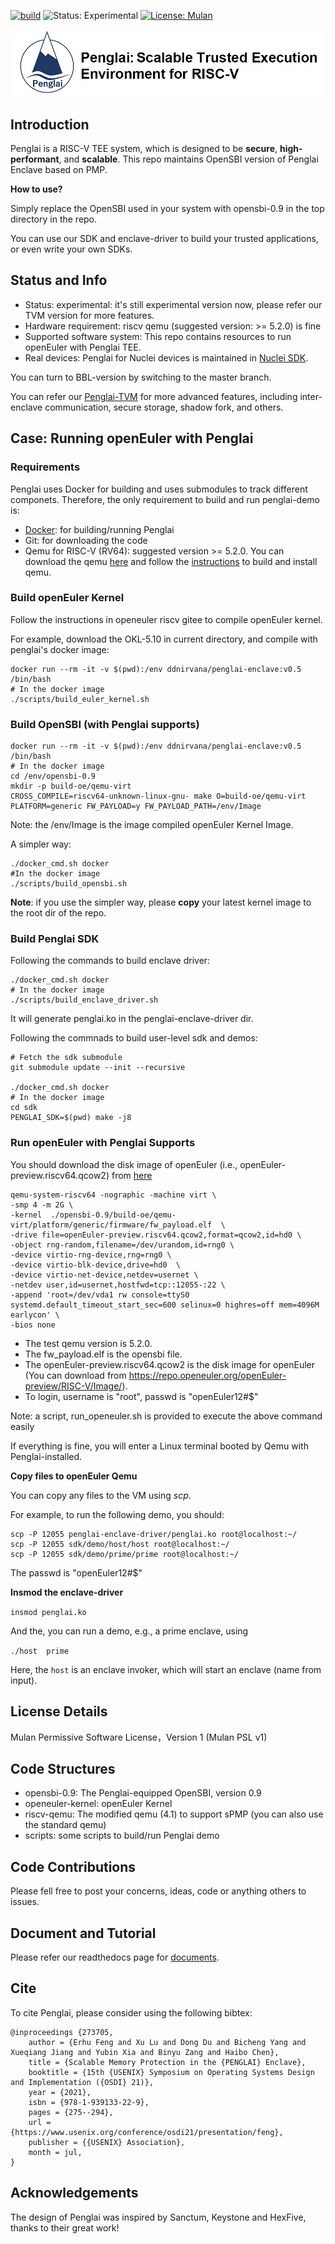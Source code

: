 [![build](https://github.com/Penglai-Enclave/Penglai-Enclave-sPMP/actions/workflows/build.yml/badge.svg)](https://github.com/Penglai-Enclave/Penglai-Enclave-sPMP/actions/workflows/build.yml)
![Status: Experimental](https://img.shields.io/badge/Version-Experimental-green.svg)
[![License: Mulan](https://img.shields.io/badge/license-Mulan-brightgreen.svg)](https://license.coscl.org.cn/MulanPSL)


![Penglai Header](docs/images/penglai_hdr.jpg)



## Introduction

Penglai is a RISC-V TEE system, which is designed to be **secure**, **high-performant**, and **scalable**.
This repo maintains OpenSBI version of Penglai Enclave based on PMP.

**How to use?**

Simply replace the OpenSBI used in your system with opensbi-0.9 in the top directory in the repo.

You can use our SDK and enclave-driver to build your trusted applications, or even write your own SDKs.

## Status and Info

- Status: experimental: it's still experimental version now, please refer our TVM version for more features.
- Hardware requirement: riscv qemu (suggested version: >= 5.2.0) is fine
- Supported software system: This repo contains resources to run openEuler with Penglai TEE.
- Real devices: Penglai for Nuclei devices is maintained in [Nuclei SDK](https://github.com/Nuclei-Software/nuclei-linux-sdk/tree/dev_flash_penglai_spmp).

You can turn to BBL-version by switching to the master branch.

You can refer our [Penglai-TVM](https://github.com/Penglai-Enclave/Penglai-Enclave-TVM) for more advanced features, including inter-enclave communication, secure storage, shadow fork, and others.

## Case: Running openEuler with Penglai

### Requirements

Penglai uses Docker for building and uses submodules to track different componets.
Therefore, the only requirement to build and run penglai-demo is:

- [Docker](https://docs.docker.com): for building/running Penglai
- Git: for downloading the code
- Qemu for RISC-V (RV64): suggested version >= 5.2.0. You can download the qemu [here](https://www.qemu.org/) and follow the [instructions](https://wiki.qemu.org/Documentation/Platforms/RISCV) to build and install qemu.

### Build openEuler Kernel

Follow the instructions in openeuler riscv gitee to compile openEuler kernel.

For example, download the OKL-5.10 in current directory, and compile with penglai's docker image:

	docker run --rm -it -v $(pwd):/env ddnirvana/penglai-enclave:v0.5 /bin/bash
	# In the docker image
	./scripts/build_euler_kernel.sh

### Build OpenSBI (with Penglai supports)

	docker run --rm -it -v $(pwd):/env ddnirvana/penglai-enclave:v0.5 /bin/bash
	# In the docker image
	cd /env/opensbi-0.9
	mkdir -p build-oe/qemu-virt
	CROSS_COMPILE=riscv64-unknown-linux-gnu- make O=build-oe/qemu-virt PLATFORM=generic FW_PAYLOAD=y FW_PAYLOAD_PATH=/env/Image

Note: the /env/Image is the image compiled openEuler Kernel Image.

A simpler way:

	./docker_cmd.sh docker
	#In the docker image
	./scripts/build_opensbi.sh

**Note**: if you use the simpler way, please **copy** your latest kernel image to the root dir of the repo.

### Build Penglai SDK

Following the commands to build enclave driver:

	./docker_cmd.sh docker
	# In the docker image
	./scripts/build_enclave_driver.sh

It will generate penglai.ko in the penglai-enclave-driver dir.

Following the commnads to build user-level sdk and demos:

	# Fetch the sdk submodule
	git submodule update --init --recursive

	./docker_cmd.sh docker
	# In the docker image
	cd sdk
	PENGLAI_SDK=$(pwd) make -j8

### Run openEuler with Penglai Supports

You should download the disk image of openEuler (i.e., openEuler-preview.riscv64.qcow2) from [here](https://repo.openeuler.org/openEuler-preview/RISC-V/Image/)

	qemu-system-riscv64 -nographic -machine virt \
	-smp 4 -m 2G \
	-kernel  ./opensbi-0.9/build-oe/qemu-virt/platform/generic/firmware/fw_payload.elf  \
	-drive file=openEuler-preview.riscv64.qcow2,format=qcow2,id=hd0 \
	-object rng-random,filename=/dev/urandom,id=rng0 \
	-device virtio-rng-device,rng=rng0 \
	-device virtio-blk-device,drive=hd0  \
	-device virtio-net-device,netdev=usernet \
	-netdev user,id=usernet,hostfwd=tcp::12055-:22 \
	-append 'root=/dev/vda1 rw console=ttyS0 systemd.default_timeout_start_sec=600 selinux=0 highres=off mem=4096M earlycon' \
	-bios none


- The test qemu version is 5.2.0.
- The fw_payload.elf is the opensbi file.
- The openEuler-preview.riscv64.qcow2 is the disk image for openEuler (You can download from https://repo.openeuler.org/openEuler-preview/RISC-V/Image/).
- To login, username is "root", passwd is "openEuler12#$"

Note: a script, run_openeuler.sh is provided to execute the above command easily


If everything is fine, you will enter a Linux terminal booted by Qemu with Penglai-installed.

**Copy files to openEuler Qemu**

You can copy any files to the VM using *scp*.

For example, to run the following demo, you should:

	scp -P 12055 penglai-enclave-driver/penglai.ko root@localhost:~/
	scp -P 12055 sdk/demo/host/host root@localhost:~/
	scp -P 12055 sdk/demo/prime/prime root@localhost:~/

The passwd is "openEuler12#$"

**Insmod the enclave-driver**

`insmod penglai.ko`

And the, you can run a demo, e.g., a prime enclave, using

`./host  prime`

Here, the  `host` is an enclave invoker, which will start an enclave (name from input).

## License Details

Mulan Permissive Software License，Version 1 (Mulan PSL v1)

## Code Structures

- opensbi-0.9: The Penglai-equipped OpenSBI, version 0.9
- openeuler-kernel: openEuler Kernel
- riscv-qemu: The modified qemu (4.1) to support sPMP (you can also use the standard qemu)
- scripts: some scripts to build/run Penglai demo

## Code Contributions

Please fell free to post your concerns, ideas, code or anything others to issues.

## Document and Tutorial

Please refer our readthedocs page for [documents](https://penglai-doc.readthedocs.io/).

## Cite

To cite Penglai, please consider using the following bibtex:
```
@inproceedings {273705,
	author = {Erhu Feng and Xu Lu and Dong Du and Bicheng Yang and Xueqiang Jiang and Yubin Xia and Binyu Zang and Haibo Chen},
	title = {Scalable Memory Protection in the {PENGLAI} Enclave},
	booktitle = {15th {USENIX} Symposium on Operating Systems Design and Implementation ({OSDI} 21)},
	year = {2021},
	isbn = {978-1-939133-22-9},
	pages = {275--294},
	url = {https://www.usenix.org/conference/osdi21/presentation/feng},
	publisher = {{USENIX} Association},
	month = jul,
}
```

## Acknowledgements

The design of Penglai was inspired by Sanctum, Keystone and HexFive, thanks to their great work!

